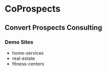 # CoProspects
## Convert Prospects Consulting

### Demo Sites
- home-services
- real-estate
- fitness-centers

